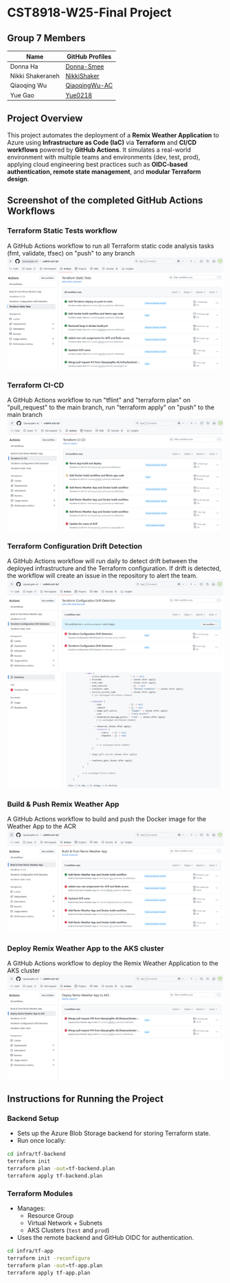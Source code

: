 # CST8918-W25-Final Project
## Group 7 Members 

| Name               | GitHub Profiles    |
|--------------------|--------------------|
| Donna Ha          | [Donna-Smee](https://github.com/Donna-Smee)       |
| Nikki Shakeraneh  | [NikkiShaker](https://github.com/NikkiShaker)     |
| Qiaoqing Wu       | [QiaoqingWu-AC](https://github.com/QiaoqingWu-AC)         |
| Yue Gao           | [Yue0218](https://github.com/Yue0218)         |

## Project Overview
This project automates the deployment of a **Remix Weather Application** to Azure using **Infrastructure as Code (IaC)**
via **Terraform** and **CI/CD workflows** powered by **GitHub Actions**. It simulates a real-world environment with multiple teams and environments (dev, test, prod), applying cloud engineering best practices such as **OIDC-based authentication, remote state management**, and **modular Terraform design**.

## Screenshot of the completed GitHub Actions Workflows
### Terraform Static Tests workflow
A GitHub Actions workflow to run all Terraform static code analysis tasks (fmt, validate, tfsec) on "push" to any branch
![checks](./screenshots/Terraform-Static-Tests-Workflow.png)
### Terraform CI-CD
A GitHub Actions workflow to run "tflint" and "terraform plan" on "pull_request" to the main branch, run "terraform apply" on "push" to the main branch
![checks](./screenshots/Terraform-CI-CD.png)
### Terraform Configuration Drift Detection
A GitHub Actions workflow will run daily to detect drift between the deployed infrastructure and the Terraform configuration. If drift is detected, the workflow will create an issue in the repository to alert the team.
![checks](./screenshots/drift_detection.png)
![checks](./screenshots/drift_failed.png)
### Build & Push Remix Weather App
A GitHub Actions workflow to build and push the Docker image for the Weather App to the ACR
![checks](./screenshots/Build-Push-Remix-Weather-App.png)
### Deploy Remix Weather App to the AKS cluster
A GitHub Actions workflow to deploy the Remix Weather Application to the AKS cluster
![checks](./screenshots/depoly_app.png)



## Instructions for Running the Project
### Backend Setup
- Sets up the Azure Blob Storage backend for storing Terraform state.
- Run once locally:
```bash
cd infra/tf-backend
terraform init
terraform plan -out=tf-backend.plan
terraform apply tf-backend.plan
```
### Terraform Modules
- Manages:
  - Resource Group
  - Virtual Network + Subnets
  - AKS Clusters (`test` and `prod`)
- Uses the remote backend and GitHub OIDC for authentication.
```bash
cd infra/tf-app
terraform init -reconfigure
terraform plan -out=tf-app.plan
terraform apply tf-app.plan
```